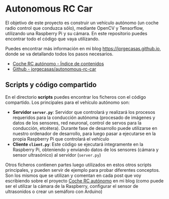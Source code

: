 # Autonomous RC Car

El objetivo de este proyecto es construir un vehículo autónomo (un coche radio control que conduzca sólo), mediante OpenCV y Tensorflow, utilizando una Raspberry Pi y su cámara. En este repositorio puedes encontrar todo el código que vaya utilizando.

Puedes encontrar más información en mi blog https://jorgecasas.github.io, donde se va detallando todos los pasos necesarios.

* [Coche RC autónomo - Índice de contenidos](https://jorgecasas.github.io/2017/08/22/autonomous-rc-car-construyendo-un-coche-autonomo)
* [Github - jorgecasas/autonomous-rc-car](https://github.com/jorgecasas/autonomous-rc-car)


## Scripts y código compartido

En el directorio **scripts** puedes encontrar los ficheros con el código compartido. Los principales para el vehículo autónomo son:

* **Servidor `server.py`**: Servidor que controlará y realizará los procesos requeridos para la conducción autónoma (procesado de imágenes y datos de los sensores, red neuronal, control de servos para la conducción, etcétera). Durante fase de desarrollo puede utilizarse en nuestro ordenador de desarrollo, para luego pasar a ejecutarse en la propia Raspberry Pi que controlará el vehículo
* **Cliente `client.py`**: Este código se ejecutará integramente en la Raspberry Pi, obteniendo y enviando datos de los sensores (cámara y sensor ultrasónico) al servidor (`server.py`)

Otros ficheros contienen partes luego utilizados en estos otros scripts principales, y pueden servir de ejemplo para probar diferentes conceptos. Son los mismos que se utilizan y comentan en cada post que voy escribiendo sobre el proyecto [Coche RC autónomo](https://jorgecasas.github.io/2017/08/22/autonomous-rc-car-construyendo-un-coche-autonomo) en mi blog (como puede ser el utilizar la cámara de la Raspberry, configurar el sensor de ultrasonidos o crear un semáforo con Arduino)
